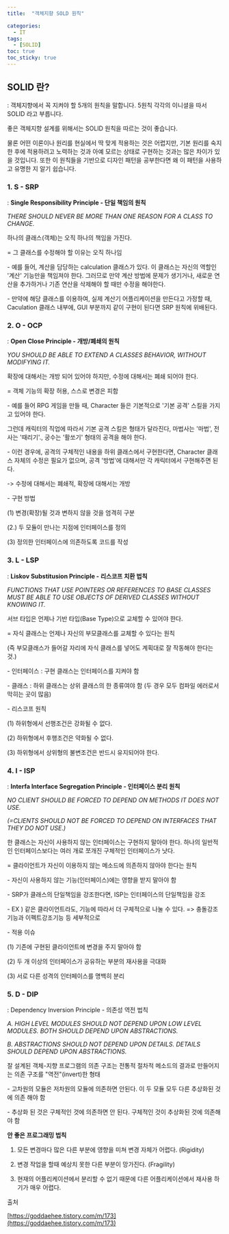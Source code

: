 ```yaml
---
title:  "객체지향 SOLD 원칙"

categories:
  - IT
tags:
  - [SOLID]
toc: true
toc_sticky: true
---
```


## **SOLID 란?**

 : 객체지향에서 꼭 지켜야 할 5개의 원칙을 말합니다. 5원칙 각각의 이니셜을 따서 SOLID 라고 부릅니다. 

좋은 객체지향 설계를 위해서는 SOLID 원칙을 따르는 것이 좋습니다.

 물론 어떤 이론이나 원리를 현실에서 딱 맞게 적용하는 것은 어렵지만, 기본 원리를 숙지한 후에 적용하려고 노력하는 것과 아예 모르는 상태로 구현하는 것과는 많은 차이가 있을 것입니다. 또한 이 원칙들을 기반으로 디자인 패턴을 공부한다면 왜 이 패턴을 사용하고 유명한 지 알기 쉽습니다. 





### **1. S - SRP** 

 : **Single Responsibility Principle - 단일 책임의 원칙**

*THERE SHOULD NEVER BE MORE THAN ONE REASON FOR A CLASS TO CHANGE.*

하나의 클래스(객체)는 오직 하나의 책임을 가진다.

= 그 클래스를 수정해야 할 이유는 오직 하나임



\- 예를 들어, 계산을 담당하는 calculation 클래스가 있다. 이 클래스는 자신의 역할인 '계산' 기능만을 책임져야 한다. 그러므로 만약 계산 방법에 문제가 생기거나, 새로운 연산을 추가하거나 기존 연산을 삭제해야 할 때만 수정을 해야한다.

\- 만약에 해당 클래스를 이용하여, 실제 계산기 어플리케이션을 만든다고 가정할 때, Caculation 클래스 내부에, GUI 부분까지 같이 구현이 된다면 SRP 원칙에 위배된다.





### **2. O - OCP**

: **Open Close Principle - 개방/폐쇄의 원칙**

*YOU SHOULD BE ABLE TO EXTEND A CLASSES BEHAVIOR, WITHOUT MODIFYING IT.*

확장에 대해서는 개방 되어 있어야 하지만, 수정에 대해서는 폐쇄 되어야 한다.

 = 객체 기능의 확장 허용, 스스로 변경은 피함



\- 예를 들어 RPG 게임을 만들 때, Character 들은 기본적으로 '기본 공격' 스킬을 가지고 있어야 한다. 

그런데 캐릭터의 직업에 따라서 기본 공격 스킬은 형태가 달라진다, 마법사는 '마법', 전사는 '때리기'., 궁수는 '활쏘기' 형태의 공격을 해야 한다. 

\- 이런 경우에, 공격의 구체적인 내용을 하위 클래스에서 구현한다면, Character 클래스 자체의 수정은 필요가 없으며, 공격 '방법'에 대해서만 각 캐릭터에서 구현해주면 된다.

-> 수정에 대해서는 폐쇄적, 확장에 대해서는 개방



\- 구현 방법

(1) 변경(확장)될 것과 변하지 않을 것을 엄격히 구분

(2.) 두 모듈이 만나는 지점에 인터페이스를 정의

(3) 정의한 인터페이스에 의존하도록 코드를 작성





### **3. L - LSP**

 : **Liskov Substitusion Principle - 리스코프 치환 법칙**

*FUNCTIONS THAT USE POINTERS OR REFERENCES TO BASE CLASSES MUST BE ABLE TO USE OBJECTS OF DERIVED CLASSES WITHOUT KNOWING IT.*

서브 타입은 언제나 기반 타입(Base Type)으로 교체할 수 있어야 한다. 

= 자식 클래스는 언제나 자신의 부모클래스를 교체할 수 있다는 원칙 

(즉 부모클래스가 들어갈 자리에 자식 클래스를 넣어도 계획대로 잘 작동해야 한다는것.)



\- 인터페이스 : 구현 클래스는 인터페이스를 지켜야 함 

\- 클래스 : 하위 클래스는 상위 클래스의 한 종류여야 함 (두 경우 모두 컴파일 에러로서 막히는 곳이 많음)

\- 리스코프 원칙

(1) 하위형에서 선행조건은 강화될 수 없다.

(2) 하위형에서 후행조건은 약화될 수 없다.

(3) 하위형에서 상위형의 불변조건은 반드시 유지되어야 한다.





### **4. I - ISP**

 : **Interfa Interface Segregation Principle - 인터페이스 분리 원칙**

*NO CLIENT SHOULD BE FORCED TO DEPEND ON METHODS IT DOES NOT USE.* 

*(=CLIENTS SHOULD NOT BE FORCED TO DEPEND ON INTERFACES* *THAT THEY DO NOT USE.)*

한 클래스는 자신이 사용하지 않는 인터페이스는 구현하지 말아야 한다. 하나의 일반적인 인터페이스보다는 여러 개로 쪼개진 구체적인 인터페이스가 낫다.

= 클라이언트가 자신이 이용하지 않는 메소드에 의존하지 않아야 한다는 원칙



\- 자신이 사용하지 않는 기능(인터페이스)에는 영향을 받지 말아야 함

\- SRP가 클래스의 단일책임을 강조한다면, ISP는 인터페이스의 단일책임을 강조

\- EX ) 같은 클라이언트라도, 기능에 따라서 더 구체적으로 나눌 수 있다. => 충돌강조기능과 이펙트강조기능 등 세부적으로

\- 적용 이슈

(1) 기존에 구현된 클라이언트에 변경을 주지 말아야 함

(2) 두 개 이상의 인터페이스가 공유하는 부분의 재사용을 극대화

(3) 서로 다른 성격의 인터페이스를 명백히 분리





### **5. D - DIP**

 : Dependency Inversion Principle - 의존성 역전 법칙

*A. HIGH LEVEL MODULES SHOULD NOT DEPEND UPON LOW LEVEL MODULES. BOTH SHOULD DEPEND UPON ABSTRACTIONS.*

*B. ABSTRACTIONS SHOULD NOT DEPEND UPON DETAILS. DETAILS SHOULD DEPEND UPON ABSTRACTIONS.*

잘 설계된 객체-지향 프로그램의 의존 구조는 전통적 절차적 메소드의 결과로 만들어지는 의존 구조를 "역전"(invert)한 형태

\- 고차원의 모듈은 저차원의 모듈에 의존하면 안된다. 이 두 모듈 모두 다른 추상화된 것에 의존 해야 함 

\- 추상화 된 것은 구체적인 것에 의존하면 안 된다. 구체적인 것이 추상화된 것에 의존해야 함







**안 좋은 프로그래밍 법칙**

1. 모든 변경마다 많은 다른 부분에 영향을 미쳐 변경 자체가 어렵다. (Rigidity)

2. 변경 작업을 할때 예상치 못한 다른 부분이 망가진다. (Fragility)



3. 현재의 어플리케이션에서 분리할 수 없기 때문에 다른 어플리케이션에서 재사용 하기가 매우 어렵다. 



출처

[https://goddaehee.tistory.com/m/173](https://goddaehee.tistory.com/m/173)

